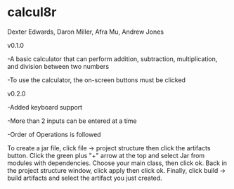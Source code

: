 # calcul8r

Dexter Edwards, Daron Miller, Afra Mu, Andrew Jones

v0.1.0

-A basic calculator that can perform addition, subtraction, multiplication, and division between two numbers

-To use the calculator, the on-screen buttons must be clicked

v0.2.0

-Added keyboard support

-More than 2 inputs can be entered at a time

-Order of Operations is followed


To create a jar file, click file -> project structure then click the artifacts button. Click the green plus "+" arrow at the top and select Jar from modules with dependencies. Choose your main class, then click ok. Back in the project structure window, click apply then click ok. Finally, click build -> build artifacts and select the artifact you just created.
